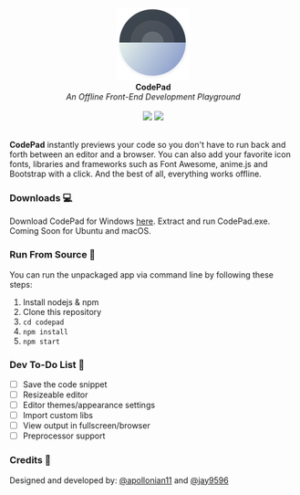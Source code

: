 <p align="center">
  <img src="build/icons/128x128.png" />
  <br>
  <b>CodePad</b><br>
  <i>An Offline Front-End Development Playground</i><br><br>
  <img src="https://img.shields.io/badge/code_style-standard-brightgreen.svg" />
  <img src="https://img.shields.io/badge/license-MIT-blue.svg" /><br><br>
</p>

__CodePad__ instantly previews your code so you don't have to run back and forth between an editor and a browser. You can also add your favorite icon fonts, libraries and frameworks such as Font Awesome, anime.js and Bootstrap with a click. And the best of all, everything works offline.

### Downloads 💻

Download CodePad for Windows [here](https://github.com/Jay9596/CodePad/releases/download/v1.0-beta/CodePad.rar). Extract and run CodePad.exe. Coming Soon for Ubuntu and macOS.


### Run From Source 🎩

You can run the unpackaged app via command line by following these steps:
 1. Install nodejs & npm
 2. Clone this repository
 3. `cd codepad`
 4. `npm install`
 5. `npm start`

### Dev To-Do List 🌈

- [ ] Save the code snippet
- [ ] Resizeable editor
- [ ] Editor themes/appearance settings
- [ ] Import custom libs
- [ ] View output in fullscreen/browser
- [ ] Preprocessor support

### Credits 👨

Designed and developed by: [@apollonian11](https://www.github.com/apollonian11) and [@jay9596](https://www.github.com/jay9596)
